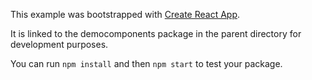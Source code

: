 This example was bootstrapped with [Create React App](https://github.com/facebook/create-react-app).

It is linked to the democomponents package in the parent directory for development purposes.

You can run `npm install` and then `npm start` to test your package.
